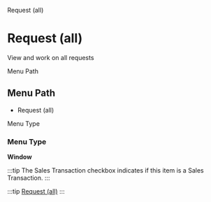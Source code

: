 
Request (all)
# Request (all)


View and work on all requests

Menu Path
## Menu Path



- Request (all)

Menu Type
### Menu Type

**Window**

:::tip
The Sales Transaction checkbox indicates if this item is a Sales Transaction.
:::

:::tip
[Request (all)](functional-guide/window/window-request-all.md)
:::